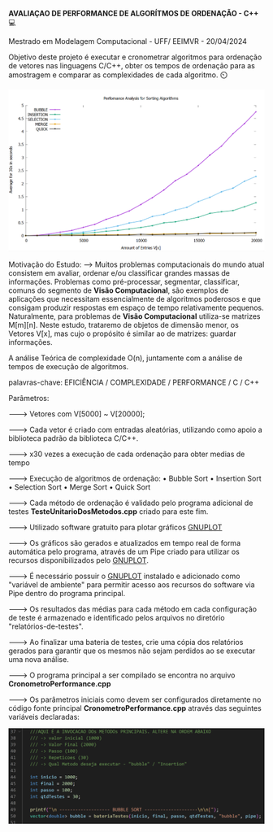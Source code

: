 **AVALIAÇAO DE PERFORMANCE DE ALGORÍTMOS DE ORDENAÇÃO​ - C++** :computer: 

Mestrado em Modelagem Computacional - UFF/ EEIMVR - 20/04/2024

Objetivo deste projeto é executar e cronometrar algoritmos para ordenação de vetores nas linguagens C/C++, obter os tempos de ordenação para as amostragem e comparar as complexidades de cada algoritmo. :timer_clock:

![01](imagens\01.PNG)



Motivação do Estudo: 
--> Muitos problemas computacionais do mundo atual consistem em avaliar, ordenar e/ou classificar grandes massas de informações.
 Problemas como pré-processar, segmentar, classificar, comuns do segmento de **Visão Computacional**, são exemplos de aplicações que necessitam essencialmente de algoritmos poderosos e que consigam produzir respostas em espaço de tempo relativamente pequenos. Naturalmente, para problemas de **Visão Computacional** utiliza-se matrizes M[m][n].
 Neste estudo, trataremo de objetos de dimensão menor, os Vetores V[x], mas cujo o propósito é similar ao de matrizes: guardar informações.

 A análise Teórica de complexidade O(n), juntamente com a análise de tempos de execução de algoritmos.

 palavras-chave:
 EFICIÊNCIA / COMPLEXIDADE / PERFORMANCE / C / C++


Parâmetros:

---> Vetores com V[5000] ~ V[20000];

---> Cada vetor é criado com entradas aleatórias, utilizando como apoio a biblioteca <random> padrão da biblioteca C/C++.

---> x30 vezes a execução de cada ordenação para obter medias de tempo

---> Execução de algoritmos de ordenação: 
• Bubble Sort
• Insertion Sort
• Selection Sort
• Merge Sort
• Quick Sort

---> Cada método de ordenação é validado pelo programa adicional de testes **TesteUnitarioDosMetodos.cpp** criado para este fim.

---> Utilizado software gratuito para plotar gráficos [GNUPLOT](http://www.gnuplot.info/)

---> Os gráficos são gerados e atualizados em tempo real de forma automática pelo programa, através de um Pipe criado para utilizar os recursos disponibilizados pelo [GNUPLOT](http://www.gnuplot.info/).

---> É necessário possuir o [GNUPLOT](http://www.gnuplot.info/) instalado e adicionado como "variável de ambiente" para permitir acesso aos recursos do software via Pipe dentro do programa principal.

---> Os resultados das médias para cada método em cada configuração de teste é armazenado e identificado pelos arquivos no diretório "relatórios-de-testes".

---> Ao finalizar uma bateria de testes, crie uma cópia dos relatórios gerados para garantir que os mesmos não sejam perdidos ao se executar uma nova análise.

---> O programa principal a ser compilado se encontra no arquivo **CronometroPerformance.cpp**

---> Os parâmetros iniciais como devem ser configurados diretamente no código fonte principal **CronometroPerformance.cpp** através das seguintes variáveis declaradas:

![02](imagens\02.PNG)
